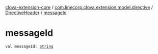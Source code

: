 [clova-extension-core](../../index.md) / [com.linecorp.clova.extension.model.directive](../index.md) / [DirectiveHeader](index.md) / [messageId](./message-id.md)

# messageId

`val messageId: `[`String`](https://kotlinlang.org/api/latest/jvm/stdlib/kotlin/-string/index.html)